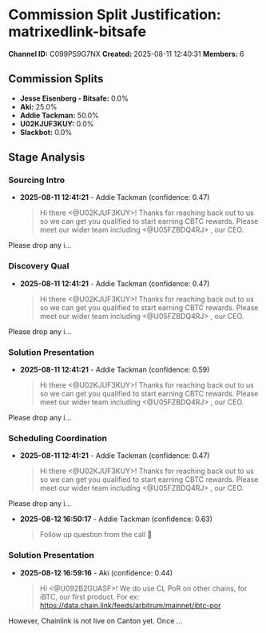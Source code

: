 # Commission Split Justification: matrixedlink-bitsafe

**Channel ID:** C099PS9G7NX
**Created:** 2025-08-11 12:40:31
**Members:** 6

## Commission Splits

- **Jesse Eisenberg - Bitsafe:** 0.0%
- **Aki:** 25.0%
- **Addie Tackman:** 50.0%
- **U02KJUF3KUY:** 0.0%
- **Slackbot:** 0.0%

## Stage Analysis

### Sourcing Intro

- **2025-08-11 12:41:21** - Addie Tackman (confidence: 0.47)
  > Hi there <@U02KJUF3KUY>! Thanks for reaching back out to us so we can get you qualified to start earning CBTC rewards. Please meet our wider team including <@U05FZBDQ4RJ> , our CEO.

Please drop any i...

### Discovery Qual

- **2025-08-11 12:41:21** - Addie Tackman (confidence: 0.47)
  > Hi there <@U02KJUF3KUY>! Thanks for reaching back out to us so we can get you qualified to start earning CBTC rewards. Please meet our wider team including <@U05FZBDQ4RJ> , our CEO.

Please drop any i...

### Solution Presentation

- **2025-08-11 12:41:21** - Addie Tackman (confidence: 0.59)
  > Hi there <@U02KJUF3KUY>! Thanks for reaching back out to us so we can get you qualified to start earning CBTC rewards. Please meet our wider team including <@U05FZBDQ4RJ> , our CEO.

Please drop any i...

### Scheduling Coordination

- **2025-08-11 12:41:21** - Addie Tackman (confidence: 0.47)
  > Hi there <@U02KJUF3KUY>! Thanks for reaching back out to us so we can get you qualified to start earning CBTC rewards. Please meet our wider team including <@U05FZBDQ4RJ> , our CEO.

Please drop any i...

- **2025-08-12 16:50:17** - Addie Tackman (confidence: 0.63)
  > Follow up question from the call :slightly_smiling_face:

### Solution Presentation

- **2025-08-12 16:59:16** - Aki (confidence: 0.44)
  > Hi <@U092B2GUASF>! We do use CL PoR on other chains, for iBTC, our first product.
For ex: <https://data.chain.link/feeds/arbitrum/mainnet/ibtc-por>

However, Chainlink is not live on Canton yet. Once ...

